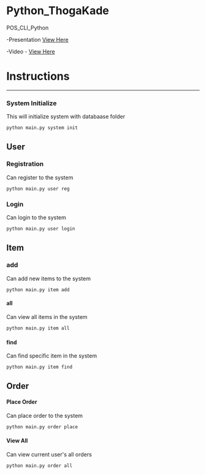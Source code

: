 # Python_ThogaKade
POS_CLI_Python

-Presentation  [View Here](https://docs.google.com/presentation/d/1Rxt9dSlV_cM_FYMauj65vzosFrNwSGl7futOI5TQyTY/edit?usp=sharing)

-Video - [View Here](https://drive.google.com/drive/folders/1j2ra3sDZn1Ohum0GSfT6Z5JsqJD6FAnc?usp=sharing)
# Instructions
----------

### System Initialize 
This will initialize system with databaase folder

```
python main.py system init
```
## User

### Registration
Can register to the system 
```
python main.py user reg
```

### Login
Can login to the system  
```
python main.py user login
```

## Item

### add
Can add new items to the system
```
python main.py item add
```

#### all
Can view all items in the system 
```cmd
python main.py item all
```
#### find
Can find specific item in the system 
```cmd
python main.py item find
```

## Order

#### Place Order
Can place order to the system  
```cmd
python main.py order place
```
#### View All
Can view current user's all orders
```cmd
python main.py order all
```
